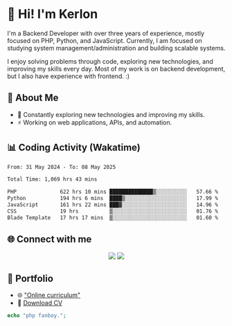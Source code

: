# 👋 Hi! I'm Kerlon

I'm a Backend Developer with over three years of experience, mostly focused on PHP, Python, and JavaScript. Currently, I am focused on studying system management/administration and building scalable systems.

I enjoy solving problems through code, exploring new technologies, and improving my skills every day. Most of my work is on backend development, but I also have experience with frontend. :)

## 🚀 About Me

* 🌱 Constantly exploring new technologies and improving my skills.
* ⚡ Working on web applications, APIs, and automation.

## 📊 Coding Activity (Wakatime)

<!--START_SECTION:waka-->

```txt
From: 31 May 2024 - To: 08 May 2025

Total Time: 1,069 hrs 43 mins

PHP              622 hrs 10 mins ██████████████▒░░░░░░░░░░   57.66 %
Python           194 hrs 6 mins  ████▒░░░░░░░░░░░░░░░░░░░░   17.99 %
JavaScript       161 hrs 22 mins ███▓░░░░░░░░░░░░░░░░░░░░░   14.96 %
CSS              19 hrs          ▒░░░░░░░░░░░░░░░░░░░░░░░░   01.76 %
Blade Template   17 hrs 17 mins  ▒░░░░░░░░░░░░░░░░░░░░░░░░   01.60 %
```

<!--END_SECTION:waka-->

## 🌐 Connect with me

<p align="center">
    <a href="https://www.linkedin.com/in/kerlon-fernandes"><img src="https://skillicons.dev/icons?i=linkedin" /></a>
    <a href="https://github.com/kerlonfernandes"><img src="https://skillicons.dev/icons?i=github" /></a>
</p>

## 📌 Portfolio

* 🌐 ["Online curriculum"](https://kerlon.com.br/)
* 📄 [Download CV](https://kerlon.com.br/assets/resumes/resume_en-us.pdf)

```php
echo "php fanboy.";
```
